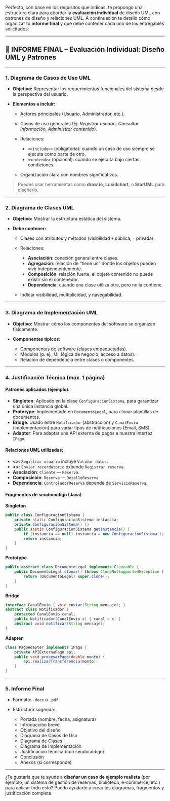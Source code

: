 Perfecto, con base en los requisitos que indicas, te propongo una estructura clara para abordar la **evaluación individual** de diseño UML con patrones de diseño y relaciones UML. A continuación te detallo cómo organizar tu **informe final** y qué debe contener cada uno de los entregables solicitados:

---

## 🧾 **INFORME FINAL – Evaluación Individual: Diseño UML y Patrones**

---

### **1. Diagrama de Casos de Uso UML**

* **Objetivo:** Representar los requerimientos funcionales del sistema desde la perspectiva del usuario.
* **Elementos a incluir:**

  * Actores principales (Usuario, Administrador, etc.).
  * Casos de uso generales (Ej: *Registrar usuario, Consultar información, Administrar contenido*).
  * Relaciones:

    * `<<include>>` (obligatoria): cuando un caso de uso siempre se ejecuta como parte de otro.
    * `<<extend>>` (opcional): cuando se ejecuta bajo ciertas condiciones.
  * Organización clara con nombres significativos.

> Puedes usar herramientas como **draw\.io**, **Lucidchart**, o **StarUML** para diseñarlo.

---

### **2. Diagrama de Clases UML**

* **Objetivo:** Mostrar la estructura estática del sistema.
* **Debe contener:**

  * Clases con atributos y métodos (visibilidad `+` pública, `-` privada).
  * Relaciones:

    * **Asociación**: conexión general entre clases.
    * **Agregación**: relación de “tiene un” donde los objetos pueden vivir independientemente.
    * **Composición**: relación fuerte, el objeto contenido no puede existir sin el contenedor.
    * **Dependencia**: cuando una clase utiliza otra, pero no la contiene.
  * Indicar visibilidad, multiplicidad, y navegabilidad.

---

### **3. Diagrama de Implementación UML**

* **Objetivo:** Mostrar cómo los componentes del software se organizan físicamente.
* **Componentes típicos:**

  * Componentes de software (clases empaquetadas).
  * Módulos (p. ej., UI, lógica de negocio, acceso a datos).
  * Relación de dependencia entre clases o componentes.

---

### **4. Justificación Técnica (máx. 1 página)**

#### **Patrones aplicados** (ejemplo):

* **Singleton**: Aplicado en la clase `ConfiguracionSistema`, para garantizar una única instancia global.
* **Prototype**: Implementado en `DocumentoLegal`, para clonar plantillas de documentos.
* **Bridge**: Usado entre `Notificador` (abstracción) y `CanalEnvio` (implementación) para variar tipos de notificaciones (Email, SMS).
* **Adapter**: Para adaptar una API externa de pagos a nuestra interfaz `IPago`.

#### **Relaciones UML utilizadas:**

* **<<include>>**: `Registrar usuario` incluye `Validar datos`.
* **<<extend>>**: `Enviar recordatorio` extiende `Registrar reserva`.
* **Asociación**: `Cliente` — `Reserva`.
* **Composición**: `Reserva` — `DetalleReserva`.
* **Dependencia**: `ControladorReserva` depende de `ServicioReserva`.

#### **Fragmentos de seudocódigo (Java)**

**Singleton**

```java
public class ConfiguracionSistema {
    private static ConfiguracionSistema instancia;
    private ConfiguracionSistema() {}
    public static ConfiguracionSistema getInstancia() {
        if (instancia == null) instancia = new ConfiguracionSistema();
        return instancia;
    }
}
```

**Prototype**

```java
public abstract class DocumentoLegal implements Cloneable {
    public DocumentoLegal clonar() throws CloneNotSupportedException {
        return (DocumentoLegal) super.clone();
    }
}
```

**Bridge**

```java
interface CanalEnvio { void enviar(String mensaje); }
abstract class Notificador {
    protected CanalEnvio canal;
    public Notificador(CanalEnvio c) { canal = c; }
    abstract void notificar(String mensaje);
}
```

**Adapter**

```java
class PagoAdapter implements IPago {
    private APIExternaPago api;
    public void procesarPago(double monto) {
        api.realizarTransferencia(monto);
    }
}
```

---

### **5. Informe Final**

* Formato: `.docx` o `.pdf`
* Estructura sugerida:

  * Portada (nombre, fecha, asignatura)
  * Introducción breve
  * Objetivo del diseño
  * Diagrama de Casos de Uso
  * Diagrama de Clases
  * Diagrama de Implementación
  * Justificación técnica (con seudocódigo)
  * Conclusión
  * Anexos (si corresponde)

---

¿Te gustaría que te ayude a **diseñar un caso de ejemplo realista** (por ejemplo, un sistema de gestión de reservas, biblioteca, e-commerce, etc.) para aplicar todo esto? Puedo ayudarte a crear los diagramas, fragmentos y justificación completa.
